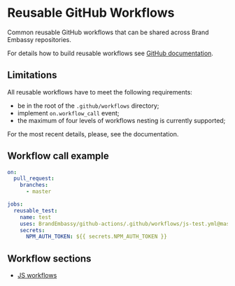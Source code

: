 # Reusable GitHub Workflows

Common reusable GitHub workflows that can be shared across Brand Embassy repositories.

For details how to build reusable workflows see
[GitHub documentation](https://docs.github.com/en/actions/using-workflows/reusing-workflows).

## Limitations

All reusable workflows have to meet the following requirements:

* be in the root of the `.github/workflows` directory;
* implement `on.workflow_call` event;
* the maximum of four levels of workflows nesting is currently supported;

For the most recent details, please, see the documentation.

## Workflow call example

```yaml
on:
  pull_request:
    branches:
      - master

jobs:
  reusable_test:
    name: test
    uses: BrandEmbassy/github-actions/.github/workflows/js-test.yml@master
    secrets:
      NPM_AUTH_TOKEN: ${{ secrets.NPM_AUTH_TOKEN }}
```

## Workflow sections

* [JS workflows](./README_JS.md)
